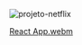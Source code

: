 ![projeto-netflix](https://user-images.githubusercontent.com/56014478/195960372-f9930af9-e90c-4132-82e5-c4ada7cc081a.png)



[React App.webm](https://user-images.githubusercontent.com/56014478/195960557-866a0c31-1bf3-4fc9-a95f-1ab52e8efaf6.webm)
